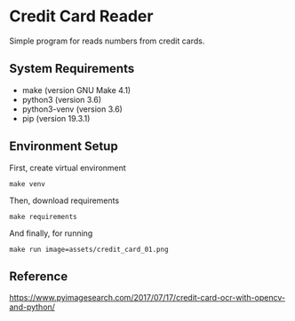 # Credit Card Reader

Simple program for reads numbers from credit cards.

## System Requirements

- make (version GNU Make 4.1)
- python3 (version 3.6)
- python3-venv (version 3.6)
- pip (version 19.3.1)

## Environment Setup

First, create virtual environment
```shell script
make venv
```
Then, download requirements
```shell script
make requirements
```

And finally, for running
```shell script
make run image=assets/credit_card_01.png
```

## Reference

https://www.pyimagesearch.com/2017/07/17/credit-card-ocr-with-opencv-and-python/
